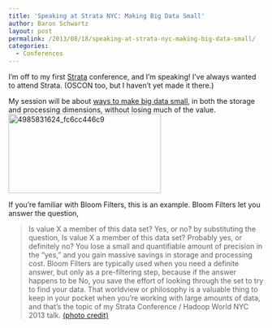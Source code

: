 ```yaml
---
title: 'Speaking at Strata NYC: Making Big Data Small'
author: Baron Schwartz
layout: post
permalink: /2013/08/18/speaking-at-strata-nyc-making-big-data-small/
categories:
  - Conferences
---
```

I&#8217;m off to my first [Strata][1] conference, and I&#8217;m speaking! I&#8217;ve always wanted to attend Strata. (OSCON too, but I haven&#8217;t yet made it there.)

My session will be about [ways to make big data small][2], in both the storage and processing dimensions, without losing much of the value. 
<img src="http://www.xaprb.com/blog/wp-content/uploads/2013/08/4985831624_fc6cc446c9-300x156.jpg" alt="4985831624_fc6cc446c9" width="300" height="156" class="aligncenter size-medium wp-image-3248" />

If you&#8217;re familiar with Bloom Filters, this is an example. Bloom Filters let you answer the question, 
> Is value X a member of this data set? Yes, or no?
by substituting the question, 
> Is value X a member of this data set? Probably yes, or definitely no?
You lose a small and quantifiable amount of precision in the &#8220;yes,&#8221; and you gain massive savings in storage and processing cost. Bloom Filters are typically used when you need a definite answer, but only as a pre-filtering step, because if the answer happens to be No, you save the effort of looking through the set to try to find your data. 
That worldview or philosophy is a valuable thing to keep in your pocket when you&#8217;re working with large amounts of data, and that&#8217;s the topic of my Strata Conference / Hadoop World NYC 2013 talk. 
[(photo credit)][3]

 [1]: http://strataconf.com/stratany2013/
 [2]: http://strataconf.com/stratany2013/public/schedule/detail/31435
 [3]: http://www.flickr.com/photos/dwysiu/4985831624/